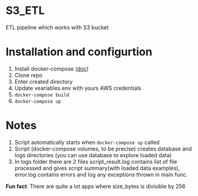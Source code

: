 # S3_ETL
ETL pipeline which works with S3 bucket

# Installation and configurtion
  1. Install docker-compose ([doc](https://docs.docker.com/compose/install/))
  2. Clone repo
  3. Enter created directory
  4. Update veariables.env with yours AWS credentials
  5. `docker-compose build`
  6. `docker-compose up`
  
# Notes
  1. Script automatically starts when `docker-compose up` called
  2. Script (docker-compose volumes, to be precise) creates database and logs directories (you can use database to explore loaded data)
  3. In logs folder there are 2 files script_result.log contains list of file processed and gives script summary(with loaded data examples), error.log contains errors and log any exceptions thrown in main func. 

**Fun fact**: There are quite a lot apps where size_bytes is divisible by 256
  
